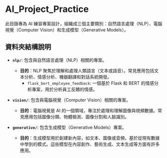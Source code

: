 
# AI_Project_Practice

此目錄專為 AI 練習專案設計，組織成三個主要類別：自然語言處理（NLP）、電腦視覺（Computer Vision）和生成模型（Generative Models）。

## 資料夾結構說明

- **`nlp/`**: 包含與自然語言處理（NLP）相關的專案。
  - **目的**：NLP 聚焦於理解和處理人類語言（文本或語音）。常見應用包括文本分析、情感分析、機器翻譯和對話系統開發。
      - `flask_bert_employee_feedback`: 一個基於 Flask 和 BERT 的情感分析專案，用於分析員工反饋的情感。

- **`vision/`**: 包含與電腦視覺（Computer Vision）相關的專案。
  - **目的**：電腦視覺是 AI 的一個領域，專注於處理和理解圖像與視頻數據。常見應用包括圖像分類、物體檢測、圖像分割和人臉識別。


- **`generative/`**: 包含生成模型（Generative Models）專案。
  - **目的**：生成模型用於創建新內容，如文本、圖像或音頻，基於從現有數據中學到的模式。這些模型在內容創作、藝術生成、文本生成等方面有許多應用。

